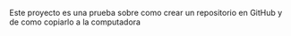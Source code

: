Este proyecto es una prueba sobre como crear un repositorio en GitHub y de como copiarlo a la computadora